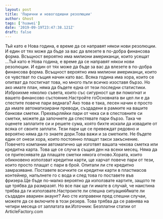 ```yaml
---
layout: post
title: 'Парични и новогодишни резолюции'
author: Ghost
tags: ['huawei']
date: '2019-09-19T23:47:38.121Z'
draft: false
---
```


Тъй като е Нова година, е време да се направят някои нови резолюции. И един от тях може да бъде за вас да влезете в по-добра финансова форма. Всъщност вероятно има милиони американци, които усещат ...Тъй като е Нова година, е време да се направят някои нови резолюции. И един от тях може да бъде за вас да влезете в по-добра финансова форма. Всъщност вероятно има милиони американци, които се чувстват по същия начин като вас. Всяка година има хора, които се опитват да постигнат това, но много пъти всичко изоставя бързо. Но ако имате план, няма да бъдете една от тези последни статистики. Изброихме няколко съвета, които със сигурност ще ви помогнат и вашето финансово състояние.Настройте гоОсновната ви цел ли е да спестите повече пари веднага? Ако това е така, лесен начин е просто да имате автоматизирани преводи, създадени в рамките на вашите банкови сметки. Прехвърляйки пари от чека си в спестовните си сметки, можете да започнете да спестявате пари бързо. Така че оценете заплатите си и решете сума, която бихте искали да извадите от всяка от своите заплати. Тези пари ще се превеждат редовно и вероятно няма да го знаете дори.Това важи и за сметките. Не бъдете един от онези хора, които постоянно плащат такси закъснение. Повечето компании автоматично ще изготвят вашата чекова сметка или кредитна карта. Това ще се случи в същия ден на всеки месец. Няма да се притеснявате да плащате сметки някога отново.Хората, които обикновено използват кредитни карти, ще харчат повече пари от тези, които просто плащат с пари в брой. Опитали ли сте кредитно замразяване. Поставете всичките си кредитни карти в пластмасов контейнер, напълнете го с вода и след това го поставете във фризера.Ще бъде по-малко вероятно да използвате картите, защото те ще трябва да размразят. Но все пак ще ги имате в случай, че наистина трябва да ги използвате.Настроихте ли спешна ситуацияИмате ли създаден авариен акаунт? Ако сте изправени пред спешни случаи, можете да се включите в този резерв. Това трябва да се равнява на четири месеца от заплатата ви.Източник: Безплатни статии от ArticleFactory.com
